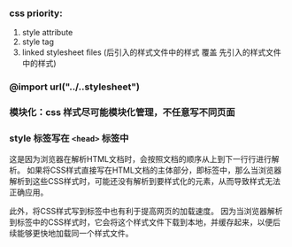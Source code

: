 ### css priority:
1. style attribute
2. style tag
3. linked stylesheet files (后引入的样式文件中的样式 覆盖 先引入的样式文件中的样式)

### @import url("../..stylesheet")

### 模块化：css 样式尽可能模块化管理，不任意写不同页面

### style 标签写在 `<head>` 标签中

这是因为浏览器在解析HTML文档时，会按照文档的顺序从上到下一行行进行解析。
如果将CSS样式直接写在HTML文档的主体部分，即<body>标签中，那么当浏览器解析到这些CSS样式时，可能还没有解析到要样式化的元素，从而导致样式无法正确应用。

此外，将CSS样式写到<head>标签中也有利于提高网页的加载速度。
因为当浏览器解析到<head>标签中的CSS样式时，它会将这个样式文件下载到本地，并缓存起来，以便后续能够更快地加载同一个样式文件。